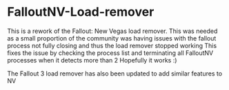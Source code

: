 # FalloutNV-Load-remover

This is a rework of the Fallout: New Vegas load remover.
This was needed as a small proportion of the community was having issues with the fallout process not fully closing and thus the load remover stopped working
This fixes the issue by checking the process list and terminating all FalloutNV processes when it detects more than 2
Hopefully it works :)


The Fallout 3 load remover has also been updated to add similar features to NV
